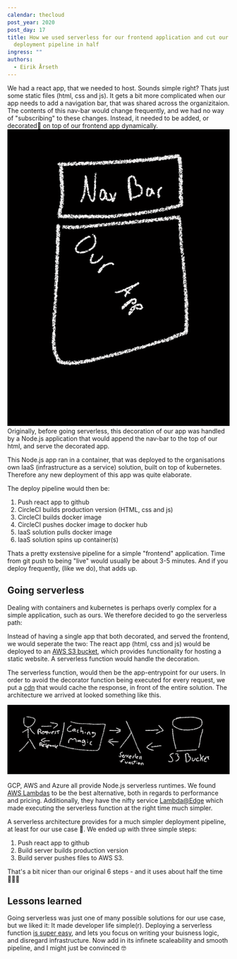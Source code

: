 ```yaml
---
calendar: thecloud
post_year: 2020
post_day: 17
title: How we used serverless for our frontend application and cut our
  deployment pipeline in half
ingress: ""
authors:
  - Eirik Årseth
---
```

We had a react app, that we needed to host. Sounds simple right? Thats just some static files (html, css and js). It gets a bit more complicated when our app needs to add a navigation bar, that was shared across the organizitaion. The contents of this nav-bar would change frequently, and we had no way of "subscribing" to these changes. Instead, it needed to be added, or decorated🎄 on top of our frontend app dynamically. ![app sketch](https://github.com/eirarset/bekk-christmas-sketches/blob/main/ServerlessSketch.png?raw=true) Originally, before going serverless, this decoration of our app was handled by a Node.js application that would append the nav-bar to the top of our html, and serve the decorated app.

This Node.js app ran in a container, that was deployed to the organisations own IaaS (infrastructure as a service) solution, built on top of kubernetes. Therefore any new deployment of this app was quite elaborate.

The deploy pipeline would then be:

1. Push react app to github
2. CircleCI builds production version (HTML, css and js)
3. CircleCI builds docker image
4. CircleCI pushes docker image to docker hub
5. IaaS solution pulls docker image
6. IaaS solution spins up container(s)

Thats a pretty exstensive pipeline for a simple "frontend" application. Time from git push to being "live" would usually be about 3-5 minutes. And if you deploy frequently, (like we do), that adds up.

## Going serverless

Dealing with containers and kubernetes is perhaps overly complex for a simple application, such as ours. We therefore decided to go the serverless path:

Instead of having a single app that both decorated, and served the frontend, we would seperate the two: The react app (html, css and js) would be deployed to an [AWS S3 bucket](https://docs.aws.amazon.com/AmazonS3/latest/dev/WebsiteHosting.html), which provides functionality for hosting a static website. A serverless function would handle the decoration.

The serverless function, would then be the app-entrypoint for our users. In order to avoid the decorator function being executed for every request, we put a [cdn](https://en.wikipedia.org/wiki/Content_delivery_network) that would cache the response, in front of the entire solution. The architecture we arrived at looked something like this.

![Serverless app architecture](https://github.com/eirarset/bekk-christmas-sketches/blob/main/Serverless%20sketch%202.png?raw=true)

GCP, AWS and Azure all provide Node.js serverless runtimes. We found [AWS Lambdas](https://aws.amazon.com/lambda/) to be the best alternative, both in regards to performance and pricing. Additionally, they have the nifty service [Lambda@Edge](https://aws.amazon.com/lambda/edge/) which made executing the serverless function at the right time much simpler.

A serverless architecture provides for a much simpler deployment pipeline, at least for our use case 🤷‍. We ended up with three simple steps:

1. Push react app to github
2. Build server builds production version
3. Build server pushes files to AWS S3.

That's a bit nicer than our original 6 steps - and it uses about half the time 🏃‍♀️💨

## Lessons learned

Going serverless was just one of many possible solutions for our use case, but we liked it: It made developer life simple(r). Deploying a serverless function [is super easy](https://thecloud.christmas/2019/1), and lets you focus on writing your buisness logic, and disregard infrastructure. Now add in its infinete scaleability and smooth pipeline, and I might just be convinced 🤓